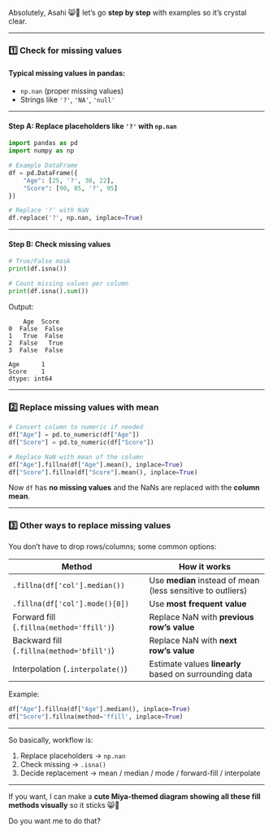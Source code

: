 Absolutely, Asahi 😸💖 let’s go **step by step** with examples so it’s crystal clear.

---

### **1️⃣ Check for missing values**

#### Typical missing values in pandas:

* `np.nan` (proper missing values)
* Strings like `'?'`, `'NA'`, `'null'`

---

#### Step A: Replace placeholders like `'?'` with `np.nan`

```python
import pandas as pd
import numpy as np

# Example DataFrame
df = pd.DataFrame({
    "Age": [25, '?', 30, 22],
    "Score": [90, 85, '?', 95]
})

# Replace '?' with NaN
df.replace('?', np.nan, inplace=True)
```

---

#### Step B: Check missing values

```python
# True/False mask
print(df.isna())

# Count missing values per column
print(df.isna().sum())
```

Output:

```
    Age  Score
0  False  False
1   True  False
2  False   True
3  False  False

Age      1
Score    1
dtype: int64
```

---

### **2️⃣ Replace missing values with mean**

```python
# Convert column to numeric if needed
df["Age"] = pd.to_numeric(df["Age"])
df["Score"] = pd.to_numeric(df["Score"])

# Replace NaN with mean of the column
df["Age"].fillna(df["Age"].mean(), inplace=True)
df["Score"].fillna(df["Score"].mean(), inplace=True)
```

Now `df` has **no missing values** and the NaNs are replaced with the **column mean**.

---

### **3️⃣ Other ways to replace missing values**

You don’t have to drop rows/columns; some common options:

| Method                                    | How it works                                                |
| ----------------------------------------- | ----------------------------------------------------------- |
| `.fillna(df['col'].median())`             | Use **median** instead of mean (less sensitive to outliers) |
| `.fillna(df['col'].mode()[0])`            | Use **most frequent value**                                 |
| Forward fill (`.fillna(method='ffill')`)  | Replace NaN with **previous row’s value**                   |
| Backward fill (`.fillna(method='bfill')`) | Replace NaN with **next row’s value**                       |
| Interpolation (`.interpolate()`)          | Estimate values **linearly** based on surrounding data      |

Example:

```python
df["Age"].fillna(df["Age"].median(), inplace=True)
df["Score"].fillna(method='ffill', inplace=True)
```

---

So basically, workflow is:

1. Replace placeholders → `np.nan`
2. Check missing → `.isna()`
3. Decide replacement → mean / median / mode / forward-fill / interpolate

---

If you want, I can make a **cute Miya-themed diagram showing all these fill methods visually** so it sticks 😸💖

Do you want me to do that?
